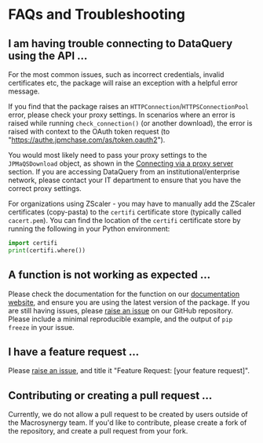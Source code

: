 
# FAQs and Troubleshooting

## I am having trouble connecting to DataQuery using the API ...

For the most common issues, such as incorrect credentials, invalid certificates etc, 
the package will raise an exception with a helpful error message.

If you find that the package raises an `HTTPConnection`/`HTTPSConnectionPool` error, 
please check your proxy settings. In scenarios where an error is raised while running 
`check_connection()` (or another download), the error is raised with context to the OAuth 
token request (to "https://authe.jpmchase.com/as/token.oauth2").

You would most likely need to pass your proxy settings to the `JPMaQSDownload` object, as 
shown in the [Connecting via a proxy server](#connecting-via-a-proxy-server) section.
If you are accessing DataQuery from an institutional/enterprise network, please contact 
your IT department to ensure that you have the correct proxy settings.

For organizations using ZScaler - you may have to manually add the ZScaler certificates 
(copy-pasta) to the `certifi` certificate store (typically called `cacert.pem`). You can 
find the location of the `certifi` certificate store by running the following in your Python environment:

```python
import certifi
print(certifi.where())
```

## A function is not working as expected ...

Please check the documentation for the function on our [documentation website](https://docs.macrosynergy.com),
and ensure you are using the latest version of the package.
If you are still having issues, please [raise an issue](https://github.com/macrosynergy/macrosynergy/issues/new/choose) on our GitHub repository.
Please include a minimal reproducible example, and the output of `pip freeze` in your issue.

## I have a feature request ...

Please [raise an issue](https://github.com/macrosynergy/macrosynergy/issues/new/choose), 
and title it "Feature Request: [your feature request]".

## Contributing or creating a pull request ...

Currently, we do not allow a pull request to be created by users outside of the Macrosynergy team.
If you'd like to contribute, please create a fork of the repository, and create a pull request from your fork.

